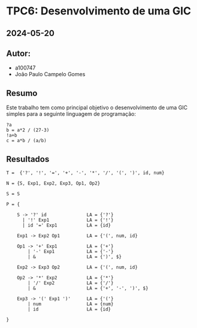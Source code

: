 # TPC6: Desenvolvimento de uma GIC

## 2024-05-20

## Autor:

- a100747
- João Paulo Campelo Gomes

## Resumo
Este trabalho tem como principal objetivo o desenvolvimento de uma GIC simples para a seguinte linguagem de programação:

```
?a
b = a*2 / (27-3)
!a+b
c = a*b / (a/b)
```

## Resultados
```
T =  {'?', '!', '=', '+', '-', '*', '/', '(', ')', id, num}

N = {S, Exp1, Exp2, Exp3, Op1, Op2}

S = S

P = {

    S -> '?' id               LA = {'?'}
      | '!' Exp1              LA = {'!'}
      | id '=' Exp1           LA = {id}

    Exp1 -> Exp2 Op1          LA = {'(', num, id}

    Op1 -> '+' Exp1           LA = {'+'}
        | '-' Exp1            LA = {'-'}
        | &                   LA = {')', $}

    Exp2 -> Exp3 Op2          LA = {'(', num, id}

    Op2 -> '*' Exp2           LA = {'*'}
        | '/' Exp2            LA = {'/'}
        | &                   LA = {'+', '-', ')', $}

    Exp3 -> '(' Exp1 ')'      LA = {'('}
        | num                 LA = {num}
        | id                  LA = {id}

}
```